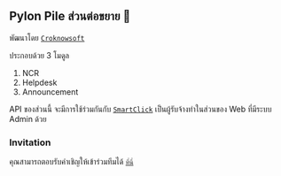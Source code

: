 ## Pylon Pile ส่วนต่อขยาย 👋

<!--

**Here are some ideas to get you started:**

🙋‍♀️ A short introduction - what is your organization all about?
🌈 Contribution guidelines - how can the community get involved?
👩‍💻 Useful resources - where can the community find your docs? Is there anything else the community should know?
🍿 Fun facts - what does your team eat for breakfast?
🧙 Remember, you can do mighty things with the power of [Markdown](https://docs.github.com/github/writing-on-github/getting-started-with-writing-and-formatting-on-github/basic-writing-and-formatting-syntax)
-->

พัฒนาโดย [`Croknowsoft`](https://croknowsoft.com)

ประกอบด้วย 3 โมดูล
1. NCR
2. Helpdesk
3. Announcement

API ของส่วนนี้
จะมีการใช้ร่วมกันกับ [`SmartClick`](https://www.smartclick.co.th)
เป็นผู้รับจ้างทำในส่วนของ Web ที่มีระบบ Admin ด้วย

### Invitation
คุณสามารถตอบรับคำเชิญให้เข้าร่วมทีมได้ [`ที่นี่`](https://github.com/orgs/plappex/invitation)
